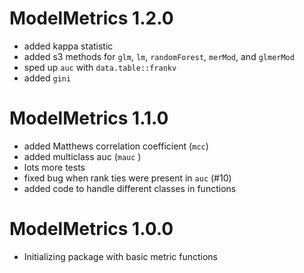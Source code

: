 # ModelMetrics 1.2.0

* added kappa statistic
* added s3 methods for `glm`, `lm`, `randomForest`, `merMod`, and `glmerMod`
* sped up `auc` with `data.table::frankv`
* added `gini`

# ModelMetrics 1.1.0

* added Matthews correlation coefficient (`mcc`)
* added multiclass auc (`mauc` )
* lots more tests
* fixed bug when rank ties were present in `auc` (#10)
* added code to handle different classes in functions


# ModelMetrics 1.0.0
* Initializing package with basic metric functions
